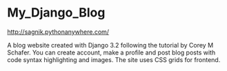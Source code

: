 # My_Django_Blog
http://sagnik.pythonanywhere.com/

A blog website created with Django 3.2 following the tutorial by Corey M Schafer.
You can create account, make a profile and post blog posts with code syntax highlighting and images.
The site uses CSS grids for frontend.

